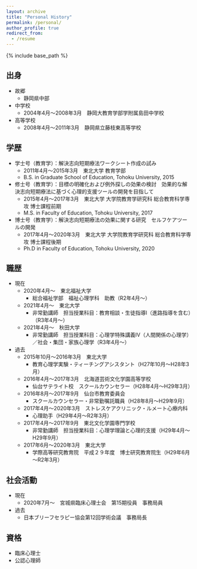 ```yaml
---
layout: archive
title: "Personal History"
permalink: /personal/
author_profile: true
redirect_from:
  - /resume
---
```


{% include base_path %}


## 出身
* 故郷
  * 静岡県中部
* 中学校
  * 2004年4月～2008年3月　静岡大教育学部学附属島田中学校
* 高等学校
  * 2008年4月～2011年3月　静岡県立藤枝東高等学校
  

## 学歴
* 学士号（教育学）：解決志向短期療法ワークシート作成の試み
  * 2011年4月～2015年3月　東北大学 教育学部
  * B.S. in Graduate School of Education, Tohoku University, 2015
* 修士号（教育学）：目標の明確化および例外探しの効果の検討　効果的な解決志向短期療法に基づく心理的支援ツールの開発を目指して
  * 2015年4月～2017年3月　東北大学 大学院教育学研究科 総合教育科学専攻 博士課程前期
  * M.S. in Faculty of Education, Tohoku University, 2017
* 博士号（教育学）：解決志向短期療法の効果に関する研究　セルフケアツールの開発
  * 2017年4月～2020年3月　東北大学 大学院教育学研究科 総合教育科学専攻 博士課程後期
  * Ph.D in Faculty of Education, Tohoku University, 2020
  

## 職歴
* 現在
  * 2020年4月～　東北福祉大学
    * 総合福祉学部　福祉心理学科　助教（R2年4月～）
  * 2021年4月～　東北大学　
    * 非常勤講師　担当授業科目：教育相談・生徒指導Ⅰ（進路指導を含む）（R3年4月～）
  * 2021年4月～　秋田大学
    * 非常勤講師　担当授業科目：心理学特殊講義Ⅳ（人間関係の心理学）／社会・集団・家族心理学（R3年4月～）
* 過去
  * 2015年10月～2016年3月　東北大学
    * 教育心理学実験・ティーチングアシスタント（H27年10月～H28年3月）
  * 2016年4月～2017年3月　北海道芸術文化学園高等学校
    * 仙台サテライト校　スクールカウンセラー（H28年4月～H29年3月）
  * 2016年8月～2017年9月　仙台市教育委員会
    * スクールカウンセラー・非常勤嘱託職員（H28年8月～H29年9月）
  * 2017年4月～2020年3月　ストレスケアクリニック・ルメート心療内科
    * 心理助手（H29年4月～R2年3月）
  * 2017年4月～2017年9月　東北文化学園専門学校
    * 非常勤講師　担当授業科目：心理学理論と心理的支援（H29年4月～H29年9月）
  * 2017年6月～2020年3月　東北大学
    * 学際高等研究教育院　平成２９年度　博士研究教育院生（H29年6月～R2年3月）

## 社会活動
* 現在
  * 2020年7月～　宮城県臨床心理士会　第15期役員　事務局員
* 過去
  * 日本ブリーフセラピー協会第12回学術会議　事務局長

## 資格
* 臨床心理士
* 公認心理師
